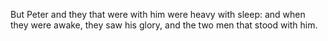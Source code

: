 But Peter and they that were with him were heavy with sleep: and when they were awake, they saw his glory, and the two men that stood with him.
